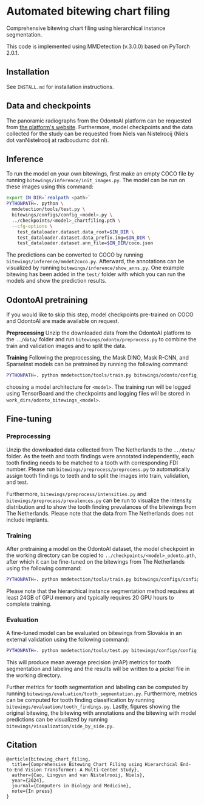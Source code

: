 # Automated bitewing chart filing

Comprehensive bitewing chart filing using hierarchical instance segmentation.

This code is implemented using MMDetection (v.3.0.0) based on PyTorch 2.0.1.


## Installation

See `INSTALL.md` for installation instructions.


## Data and checkpoints

The panoramic radiographs from the OdontoAI platform can be requested from [the platform's website](https://odontoai.com/). Furthermore, model checkpoints and the data collected for the study can be requested from Niels van Nistelrooij (Niels dot vanNistelrooij at radboudumc dot nl).


## Inference

To run the model on your own bitewings, first make an empty COCO file by running `bitewings/inference/init_images.py`. The model can be run on these images using this command:

```bash
export IN_DIR=`realpath <path>`
PYTHONPATH=. python \
  mmdetection/tools/test.py \
  bitewings/configs/config_<model>.py \
  ../checkpoints/<model>_chartfiling.pth \
  --cfg-options \
    test_dataloader.dataset.data_root=$IN_DIR \
    test_dataloader.dataset.data_prefix.img=$IN_DIR \
    test_dataloader.dataset.ann_file=$IN_DIR/coco.json
```

The predictions can be converted to COCO by running `bitewings/inference/mmdet2coco.py`. Afterward, the annotations can be visualized by running `bitewings/inference/show_anns.py`. One example bitewing has been added in the `test/` folder with which you can run the models and show the prediction results.


## OdontoAI pretraining

If you would like to skip this step, model checkpoints pre-trained on COCO and OdontoAI are made available on request.

**Preprocessing** Unzip the downloaded data from the OdontoAI platform to the `../data/` folder and run `bitewings/odonto/preprocess.py` to combine the train and validation images and to split the data.

**Training** Following the preprocessing, the Mask DINO, Mask R-CNN, and SparseInst models can be pretrained by running the following command:

```bash
PYTHONPATH=. python mmdetection/tools/train.py bitewings/odonto/config_<model>.py
```

choosing a model architecture for `<model>`. The training run will be logged using TensorBoard and the checkpoints and logging files will be stored in `work_dirs/odonto_bitewings_<model>`.


## Fine-tuning

### Preprocessing

Unzip the downloaded data collected from The Netherlands to the `../data/` folder. As the teeth and tooth findings were annotated independently, each tooth finding needs to be matched to a tooth with corresponding FDI number. Please run `bitewings/preprocess/preprocess.py` to automatically assign tooth findings to teeth and to split the images into train, validation, and test.

Furthermore, `bitewings/preprocess/intensities.py` and `bitewings/preprocess/prevalences.py` can be run to visualize the intensity distribution and to show the tooth finding prevalances of the bitewings from The Netherlands. Please note that the data from The Netherlands does not include implants.


### Training

After pretraining a model on the OdontoAI dataset, the model checkpoint in the working directory can be copied to `../checkpoints/<model>_odonto.pth`, after which it can be fine-tuned on the bitewings from The Netherlands using the following command:

```bash
PYTHONPATH=. python mmdetection/tools/train.py bitewings/configs/config_<model>.py
```

Please note that the hierarchical instance segmentation method requires at least 24GB of GPU memory and typically requires 20 GPU hours to complete training.


### Evaluation

A fine-tuned model can be evaluated on bitewings from Slovakia in an external validation using the following command:

```bash
PYTHONPATH=. python mmdetection/tools/test.py bitewings/configs/config_<model>.py work_dirs/lingyun_trainval_<model>/epoch_36.pth
```

This will produce mean average precision (mAP) metrics for tooth segmentation and labeling and the results will be written to a pickel file in the working directory.

Further metrics for tooth segmentation and labeling can be computed by running `bitewings/evaluation/tooth_segmentation.py`. Furthermore, metrics can be computed for tooth finding classification by running `bitewings/evaluation/tooth_findings.py`. Lastly, figures showing the original bitewing, the bitewing with annotations and the bitewing with model predictions can be visualized by running `bitewings/visualization/side_by_side.py`.


## Citation

```
@article{bitewing_chart_filing,
  title={Comprehensive Bitewing Chart Filing using Hierarchical End-to-End Vision Transformer: A Multi-Center Study},
  author={Cao, Lingyun and van Nistelrooij, Niels},
  year={2024},
  journal={Computers in Biology and Medicine},
  note={In press}
}
```
